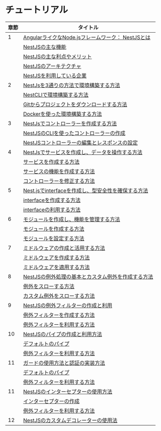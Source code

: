 # チュートリアル

| 章節 | タイトル |
|------|---------|
| 1 | [AngularライクなNode.jsフレームワーク： NestJSとは](https://wiblok.com/ja/nodejs/nestjs/introduction) |
| | [NestJSの主な機能](https://wiblok.com/ja/nodejs/nestjs/introduction/#NestJSの主な機能) |
| | [NestJSの主な利点やメリット](https://wiblok.com/ja/nodejs/nestjs/introduction/#NestJSの主な利点やメリット) |
| | [NestJSのアーキテクチャ](https://wiblok.com/ja/nodejs/nestjs/introduction/#NestJSのアーキテクチャ) |
| | [NestJSを利用している企業](https://wiblok.com/ja/nodejs/nestjs/introduction/#NestJSを利用している企業) |
| 2 | [NestJsを3通りの方法で環境構築する方法](https://wiblok.com/ja/nodejs/nestjs/nestjs-environment-setup-cli-docker) |
|  | [NestCLIで環境構築する方法](https://wiblok.com/ja/nodejs/nestjs/nestjs-environment-setup-cli-docker/#NestCLIで環境構築する方法) |
|  | [Gitからプロジェクトをダウンロードする方法](https://wiblok.com/ja/nodejs/nestjs/nestjs-environment-setup-cli-docker/#Gitからプロジェクトをダウンロードする方法) |
|  | [Dockerを使った環境構築する方法](https://wiblok.com/ja/nodejs/nestjs/nestjs-environment-setup-cli-docker/#dockerを使った環境構築する方法) |
| 3 | [NestJsでコントローラーを作成する方法](https://wiblok.com/ja/nodejs/nestjs/create_controller) |
|  | [NestJSのCLIを使ったコントローラーの作成](https://wiblok.com/ja/nodejs/nestjs/create_controller/NestJSのCLIを使ったコントローラーの作成) |
|  | [NestJSコントローラーの編集とレスポンスの設定](https://wiblok.com/ja/nodejs/nestjs/create_controller/#NestJSコントローラーの編集とレスポンスの設定) |
| 4 | [NestJsでサービスを作成し、データを操作する方法](https://wiblok.com/ja/nodejs/nestjs/create_service) |
|  | [サービスを作成する方法](https://wiblok.com/ja/nodejs/nestjs/create_service/#サービスを作成する方法) |
|  | [サービスの機能を作成する方法](https://wiblok.com/ja/nodejs/nestjs/create_service/#サービスの機能を作成する方法) |
|  | [コントローラーを修正する方法](https://wiblok.com/ja/nodejs/nestjs/create_service/#コントローラーを修正する方法) |
| 5 | [Nest.jsでinterfaceを作成し、型安全性を確保する方法](https://wiblok.com/ja/nodejs/nestjs/create_interface) |
|  | [interfaceを作成する方法](https://wiblok.com/ja/nodejs/nestjs/create_interface/#interfaceを作成する方法) |
|  | [interfaceの利用する方法](https://wiblok.com/ja/nodejs/nestjs/create_interface/#interfaceを利用する方法) |
| 6 | [モジュールを作成し、機能を管理する方法](https://wiblok.com/ja/nodejs/nestjs/create_module)
| | [モジュールを作成する方法](https://wiblok.com/ja/nodejs/nestjs/create_module/#モジュールを作成する方法)
| | [モジュールを設定する方法](https://wiblok.com/ja/nodejs/nestjs/create_module/#モジュールを設定する方法)
| 7 | [ミドルウェアの作成と活用する方法](https://wiblok.com/ja/nodejs/nestjs/create_middleware/) |
|  | [ミドルウェアを作成する方法](https://wiblok.com/ja/nodejs/nestjs/create_middleware/#ミドルウェアを作成する方法) |
|  | [ミドルウェアを適用する方法](https://wiblok.com/ja/nodejs/nestjs/create_middleware/#ミドルウェアを適用する方法) |
| 8 | [NestJSの例外処理の基本とカスタム例外を作成する方法](https://wiblok.com/ja/nodejs/nestjs/create_exception/) |
|  | [例外をスローする方法](https://wiblok.com/ja/nodejs/nestjs/create_exception/#例外をスローする方法) |
|  | [カスタム例外をスローする方法](https://wiblok.com/ja/nodejs/nestjs/create_exception/#カスタム例外をスローする方法) |
| 9 | [NestJSの例外フィルターの作成と利用](https://wiblok.com/ja/nodejs/nestjs/create_filter/) |
|  | [例外フィルターを作成する方法](https://wiblok.com/ja/nodejs/nestjs/create_filter/#例外フィルターを作成する方法) |
|  | [例外フィルターを利用する方法](https://wiblok.com/ja/nodejs/nestjs/create_filter/#例外フィルターを利用する方法) |
| 10 | [NestJSのパイプの作成と利用方法](https://wiblok.com/ja/nodejs/nestjs/create_filter/) |
|  | [デフォルトのパイプ](https://wiblok.com/ja/nodejs/nestjs/create_filter/#デフォルトのパイプ) |
|  | [例外フィルターを利用する方法](https://wiblok.com/ja/nodejs/nestjs/create_filter/#例外フィルターを利用する方法) |
| 11 | [ガードの使用方法と認証の実装方法](https://wiblok.com/ja/nodejs/nestjs/create_filter/) |
|  | [デフォルトのパイプ](https://wiblok.com/ja/nodejs/nestjs/create_filter/#デフォルトのパイプ) |
|  | [例外フィルターを利用する方法](https://wiblok.com/ja/nodejs/nestjs/create_filter/#例外フィルターを利用する方法) |
| 11 | [NestJSのインターセプターの使用方法](https://wiblok.com/ja/nodejs/nestjs/create_filter/) |
|  | [インターセプターの作成](https://wiblok.com/ja/nodejs/nestjs/create_filter/#インターセプターの作成) |
|  | [例外フィルターを利用する方法](https://wiblok.com/ja/nodejs/nestjs/create_filter/#例外フィルターを利用する方法) |
| 12 | [NestJSのカスタムデコレーターの使用法](https://wiblok.com/ja/nodejs/nestjs/decorator/) |